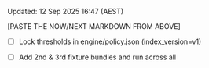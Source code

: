 Updated: 12 Sep 2025 16:47 (AEST)

[PASTE THE NOW/NEXT MARKDOWN FROM ABOVE]

- [ ] Lock thresholds in engine/policy.json (index_version=v1)

- [ ] Add 2nd & 3rd fixture bundles and run across all
